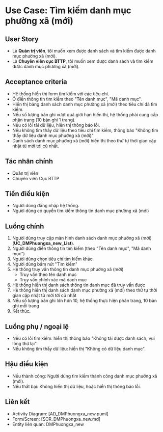 # Use Case: Tìm kiếm danh mục phường xã (mới)

## User Story
- Là **Quản trị viên**, tôi muốn xem được danh sách và tìm kiếm được danh mục phường xã (mới).
- Là **Chuyên viên cục BTTP**, tôi muốn xem được danh sách và tìm kiếm được danh mục phường xã (mới).

## Acceptance criteria
- Hệ thống hiển thị form tìm kiếm với các tiêu chí.
- Ô điền thông tin tìm kiếm theo "Tên danh mục", "Mã danh mục".
- Hiển thị bảng danh sách danh mục phường xã (mới) theo tiêu chí đã tìm kiếm.
- Nếu số lượng bản ghi vượt quá giới hạn hiển thị, hệ thống phải cung cấp phân trang (10 bản ghi 1 trang).
- Nếu có lỗi tải dữ liệu, hiển thị thông báo lỗi.
- Nếu không tìm thấy dữ liệu theo tiêu chí tìm kiếm, thông báo "Không tìm thấy dữ liệu danh mục phường xã (mới)"
- Danh sách danh mục phường xã (mới) hiển thị theo thứ tự thời gian cập nhật từ mới tới cũ nhất.

## Tác nhân chính
- Quản trị viên
- Chuyên viên Cục BTTP

## Tiền điều kiện
- Người dùng đăng nhập hệ thống.
- Người dùng có quyền tìm kiếm thông tin danh mục phường xã (mới)

## Luồng chính
1. Người dùng truy cập màn hình danh sách danh mục phường xã (mới) (**UC_DMPhuongxa_new_List**).
2. Người dùng điền thông tin tìm kiếm (theo "Tên danh mục", "Mã danh mục")
3. Người dùng chọn tiêu chí tìm kiếm khác
4. Người dùng bấm nút "Tìm kiếm"
5. Hệ thống truy vấn thông tin danh mục phường xã (mới)
    - Truy vấn theo tên danh mục
    - Truy vấn chính xác mã danh mục
6. Hệ thống hiển thị danh sách thông tin danh mục đã truy vấn được
7. Hệ thống hiển thị danh sách danh mục phường xã (mới) theo thứ tự thời gian cập nhật từ mới tới cũ nhất
8. Nếu số lượng bản ghi lớn hơn 10, hệ thống thực hiện phân trang, 10 bản ghi mỗi trang
9. Kết thúc.

## Luồng phụ / ngoại lệ
- Nếu có lỗi tìm kiếm: hiển thị thông báo "Không tải được danh sách, vui lòng thử lại".
- Nếu không tìm thấy dữ liệu: hiển thị "Không có dữ liệu danh mục".

## Hậu điều kiện
- Nếu thành công: Người dùng tìm kiếm thành công danh mục phường xã (mới).
- Nếu thất bại: Không hiển thị dữ liệu, hoặc hiển thị thông báo lỗi.

## Liên kết
- Activity Diagram: [AD_DMPhuongxa_new.puml]
- Form/Screen: [SCR_DMPhuongxa_new.md]
- Entity liên quan: DMPhuongxa_new
